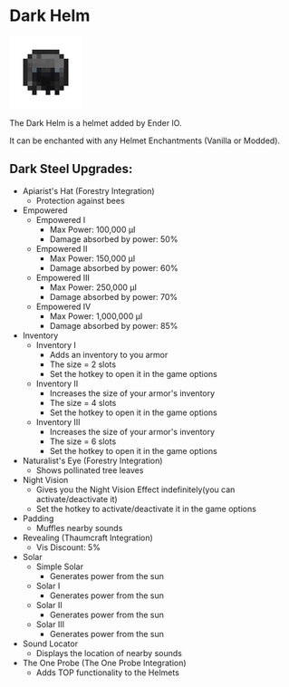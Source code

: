 # Dark Helm
![](renders/dark_steel_helmet.png)

The Dark Helm is a helmet added by Ender IO.

It can be enchanted with any Helmet Enchantments (Vanilla or Modded).

## Dark Steel Upgrades:
* Apiarist's Hat (Forestry Integration)
  - Protection against bees
* Empowered
  - Empowered I
    * Max Power: 100,000 µI
    * Damage absorbed by power: 50%
  - Empowered II
    * Max Power: 150,000 µI
    * Damage absorbed by power: 60%
  - Empowered III
    * Max Power: 250,000 µI
    * Damage absorbed by power: 70%
  - Empowered IV
    * Max Power: 1,000,000 µI
    * Damage absorbed by power: 85%
* Inventory
  - Inventory I
      * Adds an inventory to you armor
      * The size = 2 slots
      * Set the hotkey to open it in the game options
  - Inventory II
    * Increases the size of your armor's inventory
    * The size = 4 slots
    * Set the hotkey to open it in the game options
  - Inventory III
    * Increases the size of your armor's inventory
    * The size = 6 slots
    * Set the hotkey to open it in the game options
* Naturalist's Eye (Forestry Integration)
  - Shows pollinated tree leaves
* Night Vision
  - Gives you the Night Vision Effect indefinitely(you can activate/deactivate it)
  - Set the hotkey to activate/deactivate it in the game options
* Padding
  - Muffles nearby sounds
* Revealing (Thaumcraft Integration)
  - Vis Discount: 5%
* Solar
  - Simple Solar
    * Generates power from the sun
  - Solar I
    * Generates power from the sun
  - Solar II
    * Generates power from the sun
  - Solar III
    * Generates power from the sun
* Sound Locator
  - Displays the location of nearby sounds
* The One Probe (The One Probe Integration)
  - Adds TOP functionality to the Helmets
